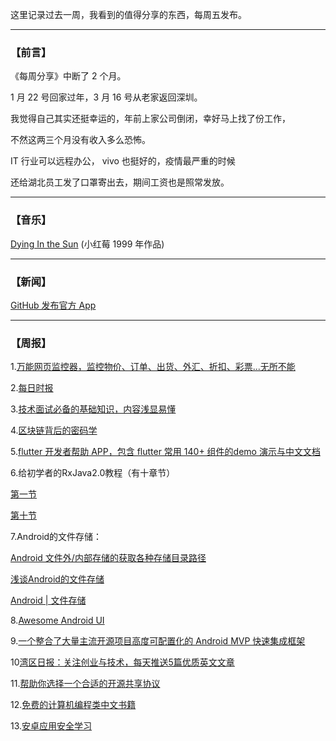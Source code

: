 这里记录过去一周，我看到的值得分享的东西，每周五发布。

---

### 【前言】

《每周分享》中断了 2 个月。

1 月 22 号回家过年，3 月 16 号从老家返回深圳。

我觉得自己其实还挺幸运的，年前上家公司倒闭，幸好马上找了份工作，

不然这两三个月没有收入多么恐怖。

IT 行业可以远程办公， vivo 也挺好的，疫情最严重的时候

还给湖北员工发了口罩寄出去，期间工资也是照常发放。

---

### 【音乐】

[Dying In the Sun](https://music.163.com/#/song?id=4330223&userid=34152901)
(小红莓 1999 年作品)

---

### 【新闻】

[GitHub 发布官方 App](https://github.blog/2020-03-17-github-for-mobile-is-now-available/)

---

### 【周报】

1.[万能网页监控器，监控物价、订单、出货、外汇、折扣、彩票...无所不能](https://github.com/skdjfla/openwebmonitor)

2.[每日时报](https://wubaiqing.github.io/zaobao/11)

3.[技术面试必备的基础知识，内容浅显易懂](https://cyc2018.github.io/CS-Notes/#/README)

4.[区块链背后的密码学](https://learning.nervos.org/crypto-block/0-intro.html)

5.[flutter 开发者帮助 APP，包含 flutter 常用 140+ 组件的demo 演示与中文文档](https://github.com/alibaba/flutter-go)

6.给初学者的RxJava2.0教程（有十章节）

  [第一节](https://www.jianshu.com/p/464fa025229e)

  [第十节](https://www.jianshu.com/p/d6552d020307)

7.Android的文件存储：

  [Android 文件外/内部存储的获取各种存储目录路径](https://blog.csdn.net/csdn_aiyang/article/details/80665185)

  [浅谈Android的文件存储](https://juejin.im/post/5a615c796fb9a01caf377b20#heading-7)

  [Android | 文件存储](https://www.jianshu.com/p/a34c644e3431)

8.[Awesome Android UI](https://github.com/wasabeef/awesome-android-ui)

9.[一个整合了大量主流开源项目高度可配置化的 Android MVP 快速集成框架](https://github.com/JessYanCoding/MVPArms)

10[湾区日报：关注创业与技术，每天推送5篇优质英文文章](https://wanqu.co/)

11.[帮助你选择一个合适的开源共享协议](http://choosealicense.online/)

12.[免费的计算机编程类中文书籍](https://github.com/justjavac/free-programming-books-zh_CN)

13.[安卓应用安全学习](https://github.com/r0ysue/AndroidSecurityStudy)





